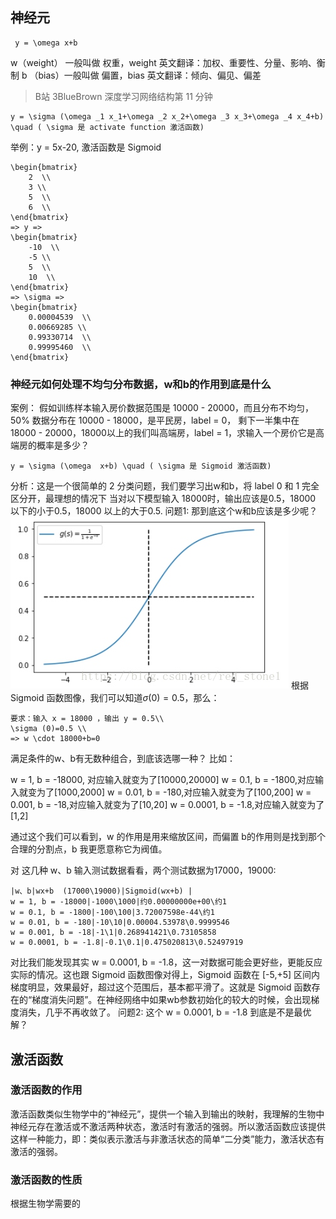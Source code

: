 ## 神经元
```mathjax
 y = \omega x+b
```
w（weight） 一般叫做 权重，weight 英文翻译：加权、重要性、分量、影响、衡制
b （bias）一般叫做 偏置，bias 英文翻译：倾向、偏见、偏差
> B站 3BlueBrown 深度学习网络结构第 11 分钟

```mathjax
y = \sigma (\omega _1 x_1+\omega _2 x_2+\omega _3 x_3+\omega _4 x_4+b) \quad ( \sigma 是 activate function 激活函数)
```
举例：y = 5x-20, 激活函数是 Sigmoid
```mathjax
\begin{bmatrix}
	2  \\
	3 \\ 
	5  \\
	6  \\
\end{bmatrix}
=> y =>
\begin{bmatrix}
	-10  \\
	-5 \\ 
	5  \\
	10  \\
\end{bmatrix}
=> \sigma =>
\begin{bmatrix}
	0.00004539  \\
	0.00669285 \\  
	0.99330714  \\
	0.99995460  \\
\end{bmatrix}
```
### 神经元如何处理不均匀分布数据，w和b的作用到底是什么
案例：
假如训练样本输入房价数据范围是 10000 - 20000，而且分布不均匀，50% 数据分布在 10000 - 18000，是平民房，label = 0， 剩下一半集中在 18000 - 20000，18000以上的我们叫高端房，label = 1，求输入一个房价它是高端房的概率是多少？
```mathjax
y = \sigma (\omega  x+b) \quad ( \sigma 是 Sigmoid 激活函数)
```
分析：这是一个很简单的 2 分类问题，我们要学习出w和b，将 label 0 和 1 完全区分开，最理想的情况下 当对以下模型输入 18000时，输出应该是0.5，18000 以下的小于0.5，18000 以上的大于0.5.
问题1: 那到底这个w和b应该是多少呢？
![](/数学/_image/2018-09-14-15-43-30.jpg)
根据 Sigmoid 函数图像，我们可以知道$\sigma (0)=0.5$，那么：
```mathjax
要求：输入 x = 18000 ，输出 y = 0.5\\
\sigma (0)=0.5 \\ 
=> w \cdot 18000+b=0
```
满足条件的w、b有无数种组合，到底该选哪一种？
比如：

w = 1, b = -18000, 对应输入就变为了[10000,20000]
w = 0.1, b = -1800,对应输入就变为了[1000,2000]
w = 0.01, b = -180,对应输入就变为了[100,200]
w = 0.001, b = -18,对应输入就变为了[10,20]
w = 0.0001, b = -1.8,对应输入就变为了[1,2]

通过这个我们可以看到，w 的作用是用来缩放区间，而偏置 b的作用则是找到那个合理的分割点，b 我更愿意称它为阀值。
 
对 这几种 w、b 输入测试数据看看，两个测试数据为17000，19000:
```table
|w、b|wx+b  (17000\19000)|Sigmoid(wx+b) |
w = 1, b = -18000|-1000\1000|约0.00000000e+00\约1
w = 0.1, b = -1800|-100\100|3.72007598e-44\约1
w = 0.01, b = -180|-10\10|0.00004.53978\0.9999546
w = 0.001, b = -18|-1\1|0.268941421\0.73105858
w = 0.0001, b = -1.8|-0.1\0.1|0.475020813\0.52497919
```
对比我们能发现其实 w = 0.0001, b = -1.8，这一对数据可能会更好些，更能反应实际的情况。这也跟 Sigmoid 函数图像对得上，Sigmoid 函数在 [-5,+5] 区间内梯度明显，效果最好，超过这个范围后，基本都平滑了。这就是 Sigmoid 函数存在的“梯度消失问题”。在神经网络中如果wb参数初始化的较大的时候，会出现梯度消失，几乎不再收敛了。
问题2:
这个 w = 0.0001, b = -1.8 到底是不是最优解？
## 激活函数
### 激活函数的作用
激活函数类似生物学中的“神经元”，提供一个输入到输出的映射，我理解的生物中神经元存在激活或不激活两种状态，激活时有激活的强弱。所以激活函数应该提供这样一种能力，即：类似表示激活与非激活状态的简单“二分类”能力，激活状态有激活的强弱。
### 激活函数的性质
根据生物学需要的


